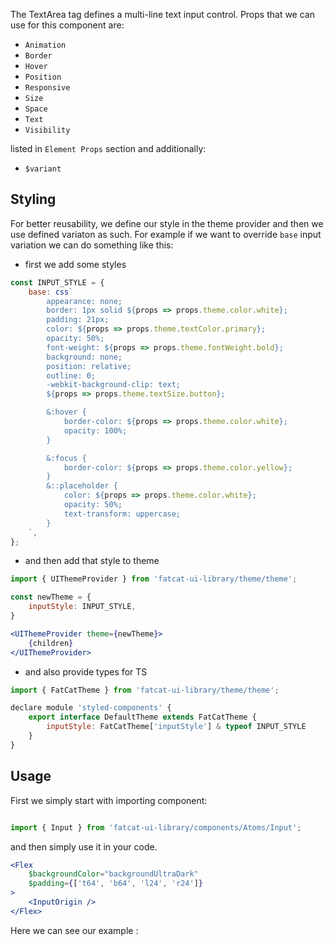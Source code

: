 The TextArea tag defines a multi-line text input control. Props that we can use for this component are:

- `Animation`
- `Border`
- `Hover`
- `Position`
- `Responsive`
- `Size`
- `Space`
- `Text`
- `Visibility`

listed in `Element Props` section and additionally:

- `$variant`

## 	Styling

For better reusability, we define our style in the theme provider and then we use defined variaton as such. For example if we want to override `base` input variation we can do something like this:

- first we add some styles

```jsx
const INPUT_STYLE = {
	base: css`
		appearance: none;
		border: 1px solid ${props => props.theme.color.white};
        padding: 21px;
        color: ${props => props.theme.textColor.primary};
		opacity: 50%;
        font-weight: ${props => props.theme.fontWeight.bold};
		background: none;
		position: relative;
		outline: 0;
		-webkit-background-clip: text;
		${props => props.theme.textSize.button};

		&:hover {
			border-color: ${props => props.theme.color.white};
            opacity: 100%;
		}

		&:focus {
			border-color: ${props => props.theme.color.yellow};
		}
		&::placeholder {
			color: ${props => props.theme.color.white};
			opacity: 50%;
			text-transform: uppercase;
		}
    `,
};
```

- and then add that style to theme


```jsx
import { UIThemeProvider } from 'fatcat-ui-library/theme/theme';

const newTheme = {
	inputStyle: INPUT_STYLE,
}

<UIThemeProvider theme={newTheme}>
	{children}
</UIThemeProvider>
```

- and also provide types for TS

```jsx
import { FatCatTheme } from 'fatcat-ui-library/theme/theme';

declare module 'styled-components' {
	export interface DefaultTheme extends FatCatTheme {
		inputStyle: FatCatTheme['inputStyle'] & typeof INPUT_STYLE
	}
}
```

## Usage 

First we simply start with importing component:

```jsx

import { Input } from 'fatcat-ui-library/components/Atoms/Input';

```

and then simply use it in your code.

```jsx
<Flex
	$backgroundColor="backgroundUltraDark"
	$padding={['t64', 'b64', 'l24', 'r24']}
>
	<InputOrigin />
</Flex>
```

Here we can see our example	:
